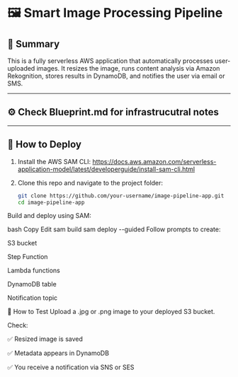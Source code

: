 # 🖼️ Smart Image Processing Pipeline

## 🧠 Summary

This is a fully serverless AWS application that automatically processes user-uploaded images. It resizes the image, runs content analysis via Amazon Rekognition, stores results in DynamoDB, and notifies the user via email or SMS.

---

## ⚙️ Check Blueprint.md for infrastrucutral notes

---

## 🚀 How to Deploy

1. Install the AWS SAM CLI: https://docs.aws.amazon.com/serverless-application-model/latest/developerguide/install-sam-cli.html

2. Clone this repo and navigate to the project folder:
   ```bash
   git clone https://github.com/your-username/image-pipeline-app.git
   cd image-pipeline-app
Build and deploy using SAM:

bash
Copy
Edit
sam build
sam deploy --guided
Follow prompts to create:

S3 bucket

Step Function

Lambda functions

DynamoDB table

Notification topic

🧪 How to Test
Upload a .jpg or .png image to your deployed S3 bucket.

Check:

✅ Resized image is saved

✅ Metadata appears in DynamoDB

✅ You receive a notification via SNS or SES